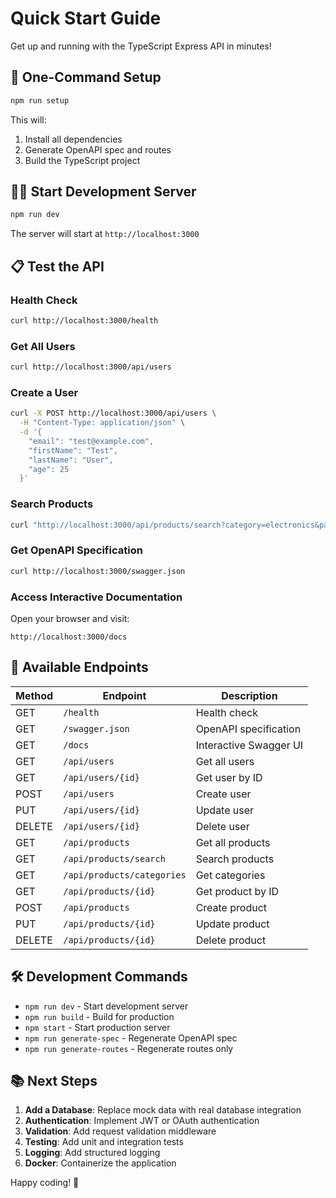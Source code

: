 # Quick Start Guide

Get up and running with the TypeScript Express API in minutes!

## 🚀 One-Command Setup

```bash
npm run setup
```

This will:
1. Install all dependencies
2. Generate OpenAPI spec and routes
3. Build the TypeScript project

## 🏃‍♂️ Start Development Server

```bash
npm run dev
```

The server will start at `http://localhost:3000`

## 📋 Test the API

### Health Check
```bash
curl http://localhost:3000/health
```

### Get All Users
```bash
curl http://localhost:3000/api/users
```

### Create a User
```bash
curl -X POST http://localhost:3000/api/users \
  -H "Content-Type: application/json" \
  -d '{
    "email": "test@example.com",
    "firstName": "Test",
    "lastName": "User",
    "age": 25
  }'
```

### Search Products
```bash
curl "http://localhost:3000/api/products/search?category=electronics&page=1&limit=5"
```

### Get OpenAPI Specification
```bash
curl http://localhost:3000/swagger.json
```

### Access Interactive Documentation
Open your browser and visit:
```
http://localhost:3000/docs
```

## 🔧 Available Endpoints

| Method | Endpoint | Description |
|--------|----------|-------------|
| GET | `/health` | Health check |
| GET | `/swagger.json` | OpenAPI specification |
| GET | `/docs` | Interactive Swagger UI |
| GET | `/api/users` | Get all users |
| GET | `/api/users/{id}` | Get user by ID |
| POST | `/api/users` | Create user |
| PUT | `/api/users/{id}` | Update user |
| DELETE | `/api/users/{id}` | Delete user |
| GET | `/api/products` | Get all products |
| GET | `/api/products/search` | Search products |
| GET | `/api/products/categories` | Get categories |
| GET | `/api/products/{id}` | Get product by ID |
| POST | `/api/products` | Create product |
| PUT | `/api/products/{id}` | Update product |
| DELETE | `/api/products/{id}` | Delete product |

## 🛠 Development Commands

- `npm run dev` - Start development server
- `npm run build` - Build for production
- `npm start` - Start production server
- `npm run generate-spec` - Regenerate OpenAPI spec
- `npm run generate-routes` - Regenerate routes only

## 📚 Next Steps

1. **Add a Database**: Replace mock data with real database integration
2. **Authentication**: Implement JWT or OAuth authentication
3. **Validation**: Add request validation middleware
4. **Testing**: Add unit and integration tests
5. **Logging**: Add structured logging
6. **Docker**: Containerize the application

Happy coding! 🎉